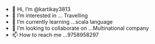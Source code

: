 - 👋 Hi, I’m @kartikay3813
- 👀 I’m interested in ... Travelling
- 🌱 I’m currently learning ...scala language
- 💞️ I’m looking to collaborate on ...Multinational company
- 📫 How to reach me ...9758958297

<!---
kartikay3813/kartikay3813 is a ✨ special ✨ repository because its `README.md` (this file) appears on your GitHub profile.
You can click the Preview link to take a look at your changes.
--->
